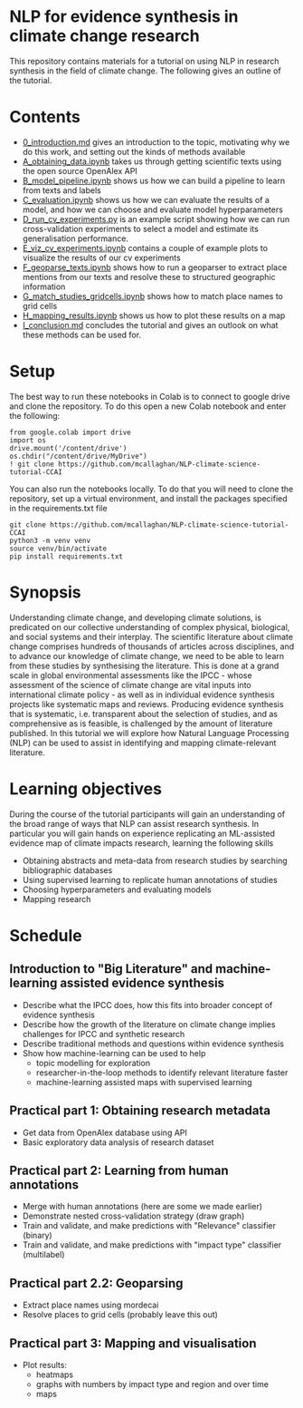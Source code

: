 # NLP for evidence synthesis in climate change research

This repository contains materials for a tutorial on using NLP in research synthesis in the field of climate change. The following gives an outline of the tutorial.

# Contents

- [0_introduction.md](0_introduction.md) gives an introduction to the topic, motivating why we do this work, and setting out the kinds of methods available
- [A_obtaining_data.ipynb](A_obtaining_data.ipynb) takes us through getting scientific texts using the open source OpenAlex API
- [B_model_pipeline.ipynb](B_model_pipeline.ipynb) shows us how we can build a pipeline to learn from texts and labels
- [C_evaluation.ipynb](C_evaluation.ipynb) shows us how we can evaluate the results of a model, and how we can choose and evaluate model hyperparameters
- [D_run_cv_experiments.py](D_run_cv_experiments.py) is an example script showing how we can run cross-validation experiments to select a model and estimate its generalisation performance.
- [E_viz_cv_experiments.ipynb](E_viz_cv_experiments.ipynb) contains a couple of example plots to visualize the results of our cv experiments
- [F_geoparse_texts.ipynb](F_geoparse_texts.ipynb) shows how to run a geoparser to extract place mentions from our texts and resolve these to structured geographic information
- [G_match_studies_gridcells.ipynb](G_match_studies_gridcells.ipynb) shows how to match place names to grid cells
- [H_mapping_results.ipynb](H_mapping_results.ipynb) shows us how to plot these results on a map
- [I_conclusion.md](I_conclusion.md) concludes the tutorial and gives an outlook on what these methods can be used for.
# Setup

The best way to run these notebooks in Colab is to connect to 
google drive and clone the repository. 
To do this open a new Colab notebook and enter the following:

```
from google.colab import drive
import os
drive.mount('/content/drive')
os.chdir("/content/drive/MyDrive")
! git clone https://github.com/mcallaghan/NLP-climate-science-tutorial-CCAI
```


You can also run the notebooks locally. To do that you will need to clone the repository, set up a virtual environment, and install the packages specified in the requirements.txt file

```
git clone https://github.com/mcallaghan/NLP-climate-science-tutorial-CCAI
python3 -m venv venv
source venv/bin/activate
pip install requirements.txt
```

# Synopsis

Understanding climate change, and developing climate solutions, is predicated on our collective understanding of complex physical, biological, and social systems and their interplay. The scientific literature about climate change comprises hundreds of thousands of articles across disciplines, and to advance our knowledge of climate change, we need to be able to learn from these studies by synthesising the literature. This is done at a grand scale in global environmental assessments like the IPCC - whose assessment of the science of climate change are vital inputs into international climate policy - as well as in individual evidence synthesis projects like systematic maps and reviews. Producing evidence synthesis that is systematic, i.e. transparent about the selection of studies, and as comprehensive as is feasible, is challenged by the amount of literature published. In this tutorial we will explore how Natural Language Processing (NLP) can be used to assist in identifying and mapping climate-relevant literature.

# Learning objectives

During the course of the tutorial participants will gain an understanding of the broad range of ways that NLP can assist research synthesis. In particular you will gain hands on experience replicating an ML-assisted evidence map of climate impacts research, learning the following skills

- Obtaining abstracts and meta-data from research studies by searching bibliographic databases
- Using supervised learning to replicate human annotations of studies
- Choosing hyperparameters and evaluating models
- Mapping research

# Schedule

## Introduction to "Big Literature" and machine-learning assisted evidence synthesis
- Describe what the IPCC does, how this fits into broader concept of evidence synthesis
- Describe how the growth of the literature on climate change implies challenges for IPCC and synthetic research
- Describe traditional methods and questions within evidence synthesis
- Show how machine-learning can be used to help
  - topic modelling for exploration
  - researcher-in-the-loop methods to identify relevant literature faster
  - machine-learning assisted maps with supervised learning

## Practical part 1: Obtaining research metadata
- Get data from OpenAlex database using API
- Basic exploratory data analysis of research dataset

## Practical part 2: Learning from human annotations
- Merge with human annotations (here are some we made earlier)
- Demonstrate nested cross-validation strategy (draw graph)
- Train and validate, and make predictions with "Relevance" classifier (binary)
- Train and validate, and make predictions with "impact type" classifier (multilabel)


## Practical part 2.2: Geoparsing  
- Extract place names using mordecai
- Resolve places to grid cells (probably leave this out)

## Practical part 3: Mapping and visualisation
- Plot results:
  - heatmaps
  - graphs with numbers by impact type and region and over time
  - maps

